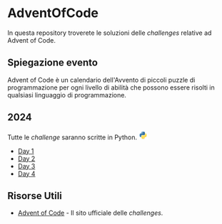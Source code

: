 # AdventOfCode
In questa repository troverete le soluzioni delle *challenges* relative ad Advent of Code.

## Spiegazione evento
Advent of Code è un calendario dell'Avvento di piccoli puzzle di programmazione per ogni livello di abilità che possono essere risolti in qualsiasi linguaggio di programmazione.

## 2024
Tutte le *challenge* saranno scritte in Python.  <img src="https://raw.githubusercontent.com/devicons/devicon/master/icons/python/python-original.svg" alt="python" width="20" height="20"/>

- [Day 1](2024/Day1)
- [Day 2](2024/Day2)
- [Day 3](2024/Day3)
- [Day 4](2024/Day4)

## Risorse Utili

- [Advent of Code](https://adventofcode.com) - Il sito ufficiale delle *challenges*.
